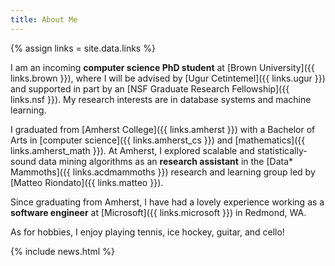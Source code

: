 ```yaml
---
title: About Me
---
```


{% assign links = site.data.links %}

I am an incoming **computer science PhD student** at [Brown University]({{
links.brown }}), where I will be advised by [Ugur Cetintemel]({{ links.ugur }})
and supported in part by an [NSF Graduate Research Fellowship]({{ links.nsf }}).
My research interests are in database systems and machine learning.

I graduated from [Amherst College]({{ links.amherst }}) with a Bachelor of Arts
in [computer science]({{ links.amherst_cs }}) and [mathematics]({{
links.amherst_math }}). At Amherst, I explored scalable and statistically-sound
data mining algorithms as an **research assistant** in the [Data* Mammoths]({{
links.acdmammoths }}) research and learning group led by [Matteo Riondato]({{
links.matteo }}).

Since graduating from Amherst, I have had a lovely experience working as a
**software engineer** at [Microsoft]({{ links.microsoft }}) in Redmond, WA.

As for hobbies, I enjoy playing tennis, ice hockey, guitar, and cello!

{% include news.html %}
